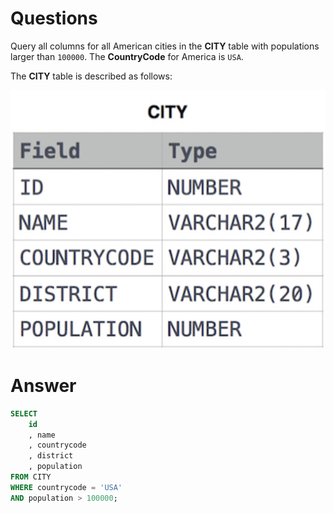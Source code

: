# Questions

Query all columns for all American cities in the **CITY** table with populations larger than `100000`. The **CountryCode** for America is `USA`.

The **CITY** table is described as follows:

![Untitled](../../../image/HackerRank/Revising_the_Select_Query_I/image.jpeg)

# Answer

```sql
SELECT 
	id
	, name
	, countrycode
	, district
	, population
FROM CITY 
WHERE countrycode = 'USA' 
AND population > 100000;
```